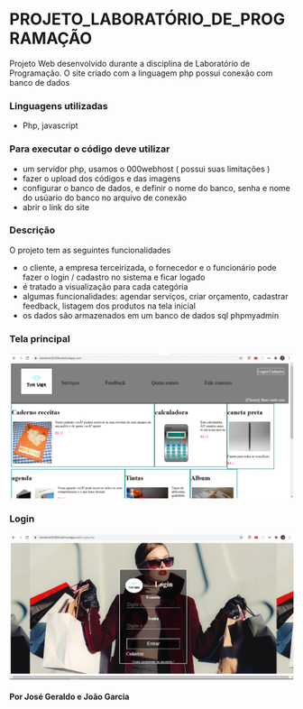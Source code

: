 # PROJETO_LABORATÓRIO_DE_PROGRAMAÇÃO
Projeto Web desenvolvido durante a disciplina de Laboratório de Programação. O site criado com a linguagem php possui conexão com banco de dados

### Linguagens utilizadas 
* Php, javascript
### Para executar o código deve utilizar 
* um servidor php, usamos o 000webhost ( possui suas limitações )
* fazer o upload dos códigos e das imagens
* configurar o banco de dados, e definir o nome do banco, senha e nome do usúario do banco no arquivo de conexão
* abrir o link do site

### Descrição
O projeto tem as seguintes funcionalidades
* o cliente, a empresa terceirizada, o fornecedor e o funcionário pode fazer o login / cadastro no sistema e ficar logado
* é tratado a visualização para cada categória
* algumas funcionalidades: agendar serviços, criar orçamento, cadastrar feedback, listagem dos produtos na tela inicial
* os dados são armazenados em um banco de dados sql phpmyadmin

### Tela principal
![](IM_exc/IMG_lab_1.png)

### Login
![](IM_exc/IMG_lab_2.png)



#### Por José Geraldo e João Garcia
